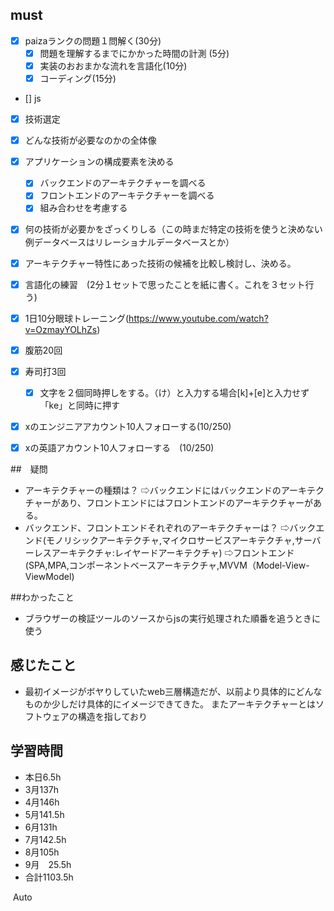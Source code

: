 

## must
- [x] paizaランクの問題１問解く(30分)
  - [x] 問題を理解するまでにかかった時間の計測 (5分)
  - [x] 実装のおおまかな流れを言語化(10分)
  - [x] コーディング(15分)
- [] js 
- [x] 技術選定
- [x] どんな技術が必要なのかの全体像
- [x] アプリケーションの構成要素を決める
  - [x] バックエンドのアーキテクチャーを調べる
  - [x] フロントエンドのアーキテクチャーを調べる
  - [x] 組み合わせを考慮する
- [x] 何の技術が必要かをざっくりしる（この時まだ特定の技術を使うと決めない例データベースはリレーショナルデータベースとか）
- [x] アーキテクチャー特性にあった技術の候補を比較し検討し、決める。
- [x] 言語化の練習　(2分１セットで思ったことを紙に書く。これを３セット行う)
- [x] 1日10分眼球トレーニング(https://www.youtube.com/watch?v=OzmayYOLhZs)
- [x] 腹筋20回
- [x] 寿司打3回
  - [x] 文字を２個同時押しをする。（け）と入力する場合[k]+[e]と入力せず「ke」と同時に押す
- [x] xのエンジニアアカウント10人フォローする(10/250)
- [x] xの英語アカウント10人フォローする　(10/250)
     

##　疑問
- アーキテクチャーの種類は？
  ⇨バックエンドにはバックエンドのアーキテクチャーがあり、フロントエンドにはフロントエンドのアーキテクチャーがある。
- バックエンド、フロントエンドそれぞれのアーキテクチャーは？
  ⇨バックエンド(モノリシックアーキテクチャ,マイクロサービスアーキテクチャ,サーバーレスアーキテクチャ:レイヤードアーキテクチャ)
  ⇨フロントエンド(SPA,MPA,コンポーネントベースアーキテクチャ,MVVM（Model-View-ViewModel)

##わかったこと
- ブラウザーの検証ツールのソースからjsの実行処理された順番を追うときに使う



  
## 感じたこと
- 最初イメージがボヤりしていたweb三層構造だが、以前より具体的にどんなものか少しだけ具体的にイメージできてきた。
またアーキテクチャーとはソフトウェアの構造を指しており


## 学習時間
  - 本日6.5h
  - 3月137h
  - 4月146h
  - 5月141.5h
  - 6月131h
  - 7月142.5h
  - 8月105h
  - 9月　25.5h
  - 合計1103.5h
    






​
Auto
